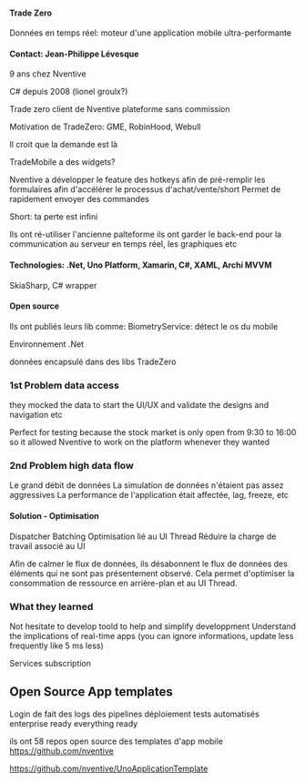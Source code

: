 #### Trade Zero
Données en temps réel: moteur d'une application mobile ultra-performante

#### Contact: Jean-Philippe Lévesque
9 ans chez Nventive

C# depuis 2008 (lionel groulx?)

Trade zero client de Nventive
plateforme sans commission

Motivation de TradeZero: GME, RobinHood, Webull

Il croit que la demande est là

TradeMobile a des widgets?

Nventive a développer le feature des hotkeys afin de pré-remplir les formulaires afin d'accélérer le processus d'achat/vente/short
Permet de rapidement envoyer des commandes

Short: ta perte est infini

Ils ont ré-utiliser l'ancienne palteforme ils ont garder le back-end pour la communication au serveur en temps réel, les graphiques etc

#### Technologies: .Net, Uno Platform, Xamarin, C#, XAML, Archi MVVM

SkiaSharp, C# wrapper

#### Open source
Ils ont publiés leurs lib comme:
BiometryService: détect le os du mobile 

Environnement .Net

données encapsulé dans des libs TradeZero

### 1st Problem data access
they mocked the data to start the UI/UX and validate the designs and navigation etc

Perfect for testing because the stock market is only open from 9:30 to 16:00 so it allowed Nventive to work on the platform whenever they wanted




### 2nd Problem high data flow
Le grand débit de données
La simulation de données n'étaient pas assez aggressives
La performance de l'application était affectée, lag, freeze, etc
#### Solution - Optimisation 
Dispatcher Batching
Optimisation lié au UI Thread
Réduire la charge de travail associé au UI



Afin de calmer le flux de données, ils désabonnent le flux de données des éléments qui ne sont pas présentement observé. Cela permet d'optimiser la consommation de ressource en arrière-plan et au UI Thread.

### What they learned
Not hesitate to develop toold to help and simplify developpment
Understand the implications of real-time apps (you can ignore informations, update less frequently like 5 ms less)

Services subscription

## Open Source App templates
Login de fait
des logs
des pipelines
déploiement
tests automatisés
enterprise ready
everything ready

ils ont 58 repos open source
des templates d'app mobile
https://github.com/nventive

https://github.com/nventive/UnoApplicationTemplate